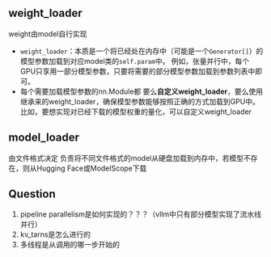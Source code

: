 ## weight_loader

weight由model自行实现
- `weight_loader`：本质是一个将已经处在内存中（可能是一个`Generator[]`）的模型参数加载到对应model类的`self.param`中。
例如，张量并行中，每个GPU只享用一部分模型参数，只要将需要的部分模型参数加载到参数列表中即可。
- 每个需要加载模型参数的nn.Module都 要么**自定义weight_loader**，要么使用继承来的weight_loader，确保模型参数能够按照正确的方式加载到GPU中。
比如，要想实现对已经下载的模型权重的量化，可以自定义weight_loader

## model_loader

由文件格式决定
负责将不同文件格式的model从硬盘加载到内存中，若模型不存在，则从Hugging Face或ModelScope下载


## Question

1. pipeline parallelism是如何实现的？？？（vllm中只有部分模型实现了流水线并行）
2. kv_tarns是怎么进行的
3. 多线程是从调用的哪一步开始的

